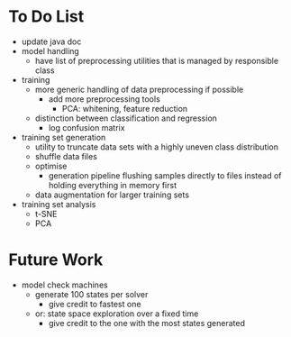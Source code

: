 # To Do List
- update java doc
- model handling
    - have list of preprocessing utilities that is managed by responsible class
- training
    - more generic handling of data preprocessing if possible
        - add more preprocessing tools
            - PCA: whitening, feature reduction
    - distinction between classification and regression
        - log confusion matrix
- training set generation
    - utility to truncate data sets with a highly uneven class distribution
    - shuffle data files
    - optimise
        - generation pipeline flushing samples directly to files instead of 
          holding everything in memory first
    - data augmentation for larger training sets
- training set analysis
    - t-SNE
    - PCA

# Future Work
- model check machines
    - generate 100 states per solver
        - give credit to fastest one
    - or: state space exploration over a fixed time
        - give credit to the one with the most states generated
